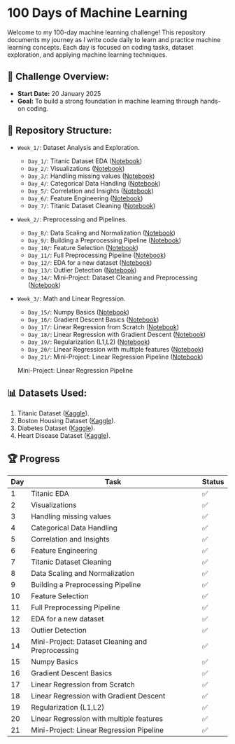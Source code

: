 # 100 Days of Machine Learning

Welcome to my 100-day machine learning challenge! This repository documents my journey as I write code daily to learn and practice machine learning concepts. Each day is focused on coding tasks, dataset exploration, and applying machine learning techniques.

## 🌟 Challenge Overview:
- **Start Date:** 20 January 2025
- **Goal:** To build a strong foundation in machine learning through hands-on coding.

## 📂 Repository Structure:
- `Week_1/`: Dataset Analysis and Exploration.
  - `Day_1/`: Titanic Dataset EDA ([Notebook](01-Day/main.ipynb))
  - `Day_2/`: Visualizations ([Notebook](02-Day/main.ipynb))
  - `Day_3/`: Handling missing values ([Notebook](03-Day/main.ipynb))
  - `Day_4/`: Categorical Data Handling ([Notebook](04-Day/main.ipynb))
  - `Day_5/`: Correlation and Insights ([Notebook](05-Day/main.ipynb))
  - `Day_6/`: Feature Engineering ([Notebook](06-Day/main.ipynb))
  - `Day_7/`: Titanic Dataset Cleaning ([Notebook](07-Day/main.ipynb))
- `Week_2/`: Preprocessing and Pipelines.
  - `Day_8/`: Data Scaling and Normalization ([Notebook](08-Day/main.ipynb))
  - `Day_9/`: Building a Preprocessing Pipeline ([Notebook](09-Day/main.ipynb))
  - `Day_10/`: Feature Selection ([Notebook](10-Day/main.ipynb))
  - `Day_11/`: Full Preprocessing Pipeline ([Notebook](11-Day/main.ipynb))
  - `Day_12/`: EDA for a new dataset ([Notebook](12-Day/main.ipynb))
  - `Day_13/`: Outlier Detection ([Notebook](13-Day/main.ipynb))
  - `Day_14/`: Mini-Project: Dataset Cleaning and Preprocessing ([Notebook](14-Day/main.ipynb))
- `Week_3/`: Math and Linear Regression.
  - `Day_15/`: Numpy Basics ([Notebook](15-Day/main.ipynb))
  - `Day_16/`: Gradient Descent Basics ([Notebook](16-Day/main.ipynb))
  - `Day_17/`: Linear Regression from Scratch ([Notebook](17-Day/main.ipynb))
  - `Day_18/`: Linear Regression with Gradient Descent ([Notebook](18-Day/main.ipynb))
  - `Day_19/`: Regularization (L1,L2) ([Notebook](19-Day/main.ipynb))
  - `Day_20/`: Linear Regression with multiple features ([Notebook](20-Day/main.ipynb))
  - `Day_21/`: Mini-Project: Linear Regression Pipeline ([Notebook](21-Day/main.ipynb))


  Mini-Project: Linear Regression Pipeline

  
## 📊 Datasets Used:
1. Titanic Dataset ([Kaggle](https://www.kaggle.com/c/titanic)).
2. Boston Housing Dataset ([Kaggle](https://www.kaggle.com/code/prasadperera/the-boston-housing-dataset)).
3. Diabetes Dataset ([Kaggle](https://www.kaggle.com/datasets/mathchi/diabetes-data-set)).
4. Heart Disease Dataset ([Kaggle](https://www.kaggle.com/datasets/johnsmith88/heart-disease-dataset)).


## 🏆 Progress
| Day | Task                                             | Status |
|-----|--------------------------------------------------|--------|
| 1   | Titanic EDA                                      |   ✅   |
| 2   | Visualizations                                   |   ✅   |
| 3   | Handling missing values                          |   ✅   |
| 4   | Categorical Data Handling                        |   ✅   |
| 5   | Correlation and Insights                         |   ✅   |
| 6   | Feature Engineering                              |   ✅   |
| 7   | Titanic Dataset Cleaning                         |   ✅   |
| 8   | Data Scaling and Normalization                   |   ✅   |
| 9   | Building a Preprocessing Pipeline                |   ✅   |
| 10  | Feature Selection                                |   ✅   |
| 11  | Full Preprocessing Pipeline                      |   ✅   |
| 12  | EDA for a new dataset                            |   ✅   |
| 13  | Outlier Detection                                |   ✅   |
| 14  | Mini-Project: Dataset Cleaning and Preprocessing |   ✅   |
| 15  | Numpy Basics                                     |   ✅   |
| 16  | Gradient Descent Basics                          |   ✅   |
| 17  | Linear Regression from Scratch                   |   ✅   |
| 18  | Linear Regression with Gradient Descent          |   ✅   |
| 19  | Regularization (L1,L2)                           |   ✅   |
| 20  | Linear Regression with multiple features         |   ✅   |
| 21  | Mini-Project: Linear Regression Pipeline         |   ✅   |